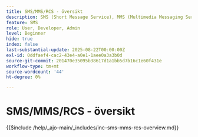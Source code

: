 ```yaml
---
title: SMS/MMS/RCS - översikt
description: SMS (Short Message Service), MMS (Multimedia Messaging Service) och RCS (Rich Communication Services) är mobila meddelandekanaler som gör att du kan nå användare direkt på deras telefonnummer - utan att behöva använda en app- eller internetanslutning (SMS/MMS)
feature: SMS
role: User, Developer, Admin
level: Beginner
hide: true
index: false
last-substantial-update: 2025-08-22T00:00:00Z
exl-id: 0ddfaef4-cac2-43e4-a0e1-1aee0a3a3b0d
source-git-commit: 201470e35095b38617d1a1bb5d7b16c1e60f431e
workflow-type: tm+mt
source-wordcount: '44'
ht-degree: 0%

---
```


# SMS/MMS/RCS - översikt

{{$include /help/_ajo-main/_includes/inc-sms-mms-rcs-overview.md}}
